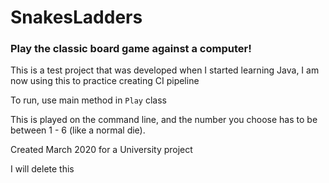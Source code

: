 # SnakesLadders

### Play the classic board game against a computer!

This is a test project that was developed when I started learning Java, I am now using this to practice creating CI pipeline

To run, use main method in `Play` class

This is played on the command line, and the number you choose has to be between 1 - 6 (like a normal die).

Created March 2020 for a University project

I will delete this